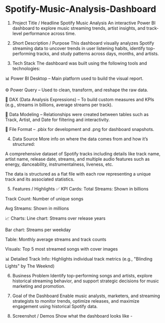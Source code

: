 # Spotify-Music-Analysis-Dashboard 
1. Project Title / Headline
Spotify Music Analysis
An interactive Power BI dashboard to explore music streaming trends, artist insights, and track-level performance across time.

2. Short Description / Purpose
This dashboard visually analyzes Spotify streaming data to uncover trends in user listening habits, identify top-performing tracks, and study patterns across days, months, and artists.

3. Tech Stack
The dashboard was built using the following tools and technologies:

📊 Power BI Desktop – Main platform used to build the visual report.

⚙️ Power Query – Used to clean, transform, and reshape the raw data.

📐 DAX (Data Analysis Expressions) – To build custom measures and KPIs (e.g., streams in billions, average streams per track).

🔗 Data Modeling – Relationships were created between tables such as Track, Artist, and Date for filtering and interactivity.

📁 File Format – .pbix for development and .png for dashboard snapshots.

4. Data Source
More info on where the data comes from and how it’s structured:

A comprehensive dataset of Spotify tracks including details like track name, artist name, release date, streams, and multiple audio features such as energy, danceability, instrumentalness, liveness, etc.

The data is structured as a flat file with each row representing a unique track and its associated statistics.

5. Features / Highlights
✅ KPI Cards:
Total Streams: Shown in billions

Track Count: Number of unique songs

Avg Streams: Shown in millions

📈 Charts:
Line chart: Streams over release years

Bar chart: Streams per weekday

Table: Monthly average streams and track counts

Visuals: Top 5 most streamed songs with cover images

📊 Detailed Track Info:
Highlights individual track metrics (e.g., "Blinding Lights" by The Weeknd)

6. Business Problem
Identify top-performing songs and artists, explore historical streaming behavior, and support strategic decisions for music marketing and promotion.

7. Goal of the Dashboard
Enable music analysts, marketers, and streaming strategists to monitor trends, optimize releases, and maximize engagement using historical Spotify data.

8. Screenshot / Demos
Show what the dashboard looks like -













